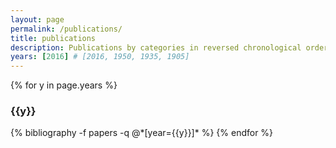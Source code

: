 ```yaml
---
layout: page
permalink: /publications/
title: publications
description: Publications by categories in reversed chronological order. Generated by jekyll-scholar.
years: [2016] # [2016, 1950, 1935, 1905]
---
```


{% for y in page.years %}
  <h3 class="year">{{y}}</h3>
  {% bibliography -f papers -q @*[year={{y}}]* %}
{% endfor %}

